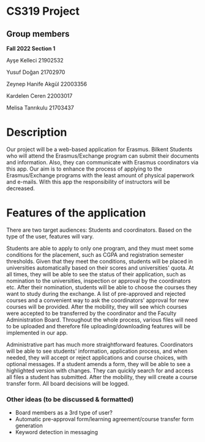 # CS319 Project

## Group members
**Fall 2022 Section 1**

Ayşe Kelleci 21902532

Yusuf Doğan 21702970

Zeynep Hanife Akgül 22003356

Kardelen Ceren 22003017

Melisa Tanrıkulu 21703437

# Description

Our project will be a web-based application for Erasmus. Bilkent Students who will attend the Erasmus/Exchange program can submit their documents and information. Also, they can communicate with Erasmus coordinators via this app. Our aim is to enhance the process of applying to the Erasmus/Exchange programs with the least amount of physical paperwork and e-mails. With this app the responsibility of instructors will be decreased.

# Features of the application

There are two target audiences: Students and coordinators. Based on the type of the user, features will vary. 
  
Students are able to apply to only one program, and they must meet some conditions for the placement, such as CGPA and registration semester thresholds. Given that they meet the conditions, students will be placed in universities automatically based on their scores and universities' quota. At all times, they will be able to see the status of their application, such as nomination to the universities, inspection or approval by the coordinators etc. After their nomination, students will be able to choose the courses they want to study during the exchange. A list of pre-approved and rejected courses and a convenient way to ask the coordinators' approval for new courses will be provided. After the mobility, they will see which courses were accepted to be transferred by the coordinator and the Faculty Administration Board. Throughout the whole process, various files will need to be uploaded and therefore file uploading/downloading features will be implemented in our app. 
  
  Administrative part has much more straightforward features. Coordinators will be able to see students' information, application process, and when needed, they will accept or reject applications and course choices, with optional messages. If a student amends a form, they will be able to see a highlighted version with changes. They can quickly search for and access all files a student has submitted. After the mobility, they will create a course transfer form. All board decisions will be logged. 
 
### Other ideas (to be discussed & formatted)
- Board members as a 3rd type of user? 
- Automatic pre-approval form/learning agreement/course transfer form generation
- Keyword detection in messaging
